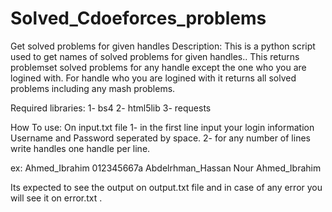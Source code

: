 # Solved_Cdoeforces_problems
 Get solved problems for given handles
Description:
This is a python script used to get names of solved problems for given handles..
This returns problemset solved problems for any handle except the one who you are logined with.
For handle who you are logined with it returns all solved problems including any mash problems.

Required libraries:
1- bs4
2- html5lib
3- requests

How To use:
On input.txt file
1- in the first line input your login information Username and Password seperated by space.
2- for any number of lines write handles one handle per line. 

ex:
Ahmed_Ibrahim 012345667a
Abdelrhman_Hassan
Nour
Ahmed_Ibrahim

Its expected to see the output on output.txt file and in case of any error you will see it on error.txt .
 
 